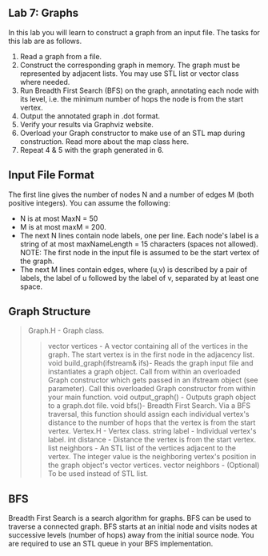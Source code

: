 Lab 7: Graphs
-------------

In this lab you will learn to construct a graph from an input file. The tasks for this lab are as follows.

<ol>
  <li>Read a graph from a file. </li>
  <li>Construct the corresponding graph in memory. The graph must be represented by adjacent lists. You may use STL list or vector class where needed. </li>
  <li>Run Breadth First Search (BFS) on the graph, annotating each node with its level, i.e. the minimum number of hops the node is from the start vertex. </li>
  <li>Output the annotated graph in .dot format. </li>
  <li>Verify your results via Graphviz website. </li>
  <li>Overload your Graph constructor to make use of an STL map during construction. Read more about the map class here. </li>
  <li>Repeat 4 & 5 with the graph generated in 6. </li>
</ol>

Input File Format
-----------------

The first line gives the number of nodes N and a number of edges M (both positive integers). You can assume the following:

* N is at most MaxN = 50
* M is at most maxM = 200.
* The next N lines contain node labels, one per line. Each node's label is a string of at most maxNameLength = 15 characters (spaces not allowed). NOTE: The first node in the input file is assumed to be the start vertex of the graph.
* The next M lines contain edges, where (u,v) is described by a pair of labels, the label of u followed by the label of v, separated by at least one space.

Graph Structure
---------------

> Graph.H - Graph class.
  >> vector vertices - A vector containing all of the vertices in the graph. The start vertex is in the first node in the adjacency list.
  >> void build_graph(ifstream& ifs)- Reads the graph input file and instantiates a graph object. Call from within an overloaded Graph constructor which gets passed in an ifstream object (see parameter). Call this overloaded Graph constructor from within your main function.
  >> void output_graph() - Outputs graph object to a graph.dot file.
  >> void bfs()- Breadth First Search. Via a BFS traversal, this function should assign each individual vertex's distance to the number of hops that the vertex is from the start vertex.
> Vertex.H - Vertex class. 
  >> string label - Individual vertex's label.
  >> int distance - Distance the vertex is from the start vertex.
  >> list<int> neighbors - An STL list of the vertices adjacent to the vertex. The integer value is the neighboring vertex's position in the graph object's vector vertices.
  >> vector<int> neighbors - (Optional) To be used instead of STL list.

BFS
---
Breadth First Search is a search algorithm for graphs. BFS can be used to traverse a connected graph. BFS starts at an initial node and visits nodes at successive levels (number of hops) away from the initial source node. You are required to use an STL queue in your BFS implementation.
